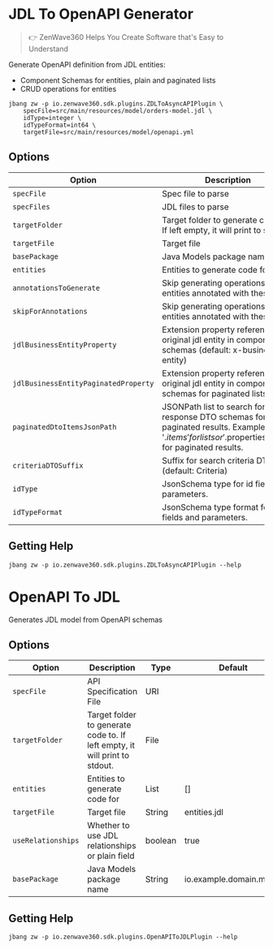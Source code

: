 # JDL To OpenAPI Generator
> 👉 ZenWave360 Helps You Create Software that's Easy to Understand

Generate OpenAPI definition from JDL entities:

- Component Schemas for entities, plain and paginated lists
- CRUD operations for entities

```shell
jbang zw -p io.zenwave360.sdk.plugins.ZDLToAsyncAPIPlugin \
    specFile=src/main/resources/model/orders-model.jdl \
    idType=integer \
    idTypeFormat=int64 \
    targetFile=src/main/resources/model/openapi.yml
```

## Options

| **Option**                           | **Description**                                                                                                                                                                 | **Type** | **Default**                           | **Values** |
|--------------------------------------|---------------------------------------------------------------------------------------------------------------------------------------------------------------------------------|----------|---------------------------------------|------------|
| `specFile`                           | Spec file to parse                                                                                                                                                              | String   |                                       |            |
| `specFiles`                          | JDL files to parse                                                                                                                                                              | String[] | []                                    |            |
| `targetFolder`                       | Target folder to generate code to. If left empty, it will print to stdout.                                                                                                      | File     |                                       |            |
| `targetFile`                         | Target file                                                                                                                                                                     | String   | openapi.yml                           |            |
| `basePackage`                        | Java Models package name                                                                                                                                                        | String   | io.example.domain.model               |            |
| `entities`                           | Entities to generate code for                                                                                                                                                   | List     | []                                    |            |
| `annotationsToGenerate`              | Skip generating operations for entities annotated with these                                                                                                                    | List     | [aggregate]                           |            |
| `skipForAnnotations`                 | Skip generating operations for entities annotated with these                                                                                                                    | List     | [vo, embedded, skip]                  |            |
| `jdlBusinessEntityProperty`          | Extension property referencing original jdl entity in components schemas (default: x-business-entity)                                                                           | String   | x-business-entity                     |            |
| `jdlBusinessEntityPaginatedProperty` | Extension property referencing original jdl entity in components schemas for paginated lists                                                                                    | String   | x-business-entity-paginated           |            |
| `paginatedDtoItemsJsonPath`          | JSONPath list to search for response DTO schemas for list or paginated results. Examples: '$.items' for lists or '$.properties.<content property>.items' for paginated results. | List     | [$.items, $.properties.content.items] |            |
| `criteriaDTOSuffix`                  | Suffix for search criteria DTOs (default: Criteria)                                                                                                                             | String   | Criteria                              |            |
| `idType`                             | JsonSchema type for id fields and parameters.                                                                                                                                   | String   | string                                |            |
| `idTypeFormat`                       | JsonSchema type format for id fields and parameters.                                                                                                                            | String   |                                       |            |

## Getting Help

```shell
jbang zw -p io.zenwave360.sdk.plugins.ZDLToAsyncAPIPlugin --help
```

# OpenAPI To JDL

Generates JDL model from OpenAPI schemas

## Options

| **Option**         | **Description**                                                            | **Type** | **Default**             | **Values** |
|--------------------|----------------------------------------------------------------------------|----------|-------------------------|------------|
| `specFile`         | API Specification File                                                     | URI      |                         |            |
| `targetFolder`     | Target folder to generate code to. If left empty, it will print to stdout. | File     |                         |            |
| `entities`         | Entities to generate code for                                              | List     | []                      |            |
| `targetFile`       | Target file                                                                | String   | entities.jdl            |            |
| `useRelationships` | Whether to use JDL relationships or plain field                            | boolean  | true                    |            |
| `basePackage`      | Java Models package name                                                   | String   | io.example.domain.model |            |


## Getting Help

```shell
jbang zw -p io.zenwave360.sdk.plugins.OpenAPIToJDLPlugin --help
```
